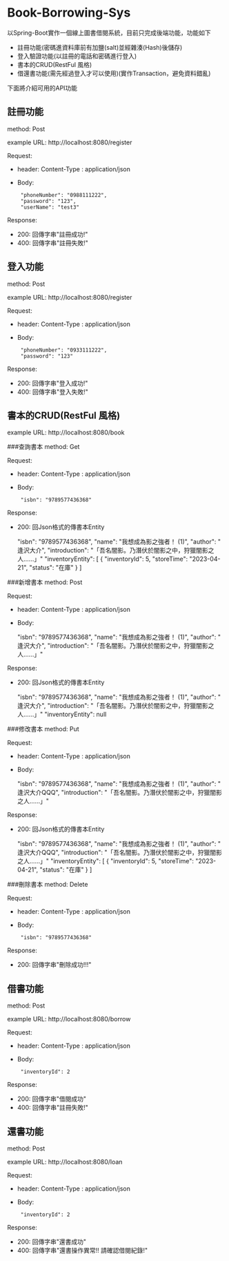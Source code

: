 # Book-Borrowing-Sys
以Spring-Boot實作一個線上圖書借閱系統，目前只完成後端功能，功能如下

 * 註冊功能(密碼進資料庫前有加鹽(salt)並經雜湊(Hash)後儲存)
 * 登入驗證功能(以註冊的電話和密碼進行登入)
 * 書本的CRUD(RestFul 風格)
 * 借還書功能(需先經過登入才可以使用)(實作Transaction，避免資料錯亂)

下面將介紹可用的API功能

## 註冊功能

 method: Post
 
 example URL: http://localhost:8080/register

 Request:
 	
 * header: 
 			Content-Type : application/json
 * Body: 
 
        "phoneNumber": "0988111222",
        "password": "123",
        "userName": "test3"
 Response:
  * 200: 回傳字串"註冊成功!"
  * 400: 回傳字串"註冊失敗!"
     
## 登入功能
 method: Post
 
 example URL: http://localhost:8080/register

 Request:
 	
 * header: 
 			Content-Type : application/json
 * Body: 
 
        "phoneNumber": "0933111222",
        "password": "123"
 Response:
  * 200: 回傳字串"登入成功!"
  * 400: 回傳字串"登入失敗!"
  
## 書本的CRUD(RestFul 風格)

 example URL: http://localhost:8080/book

###查詢書本
 method: Get
 
 Request:
 	
 * header: 
 			Content-Type : application/json
 * Body: 
 
 
        "isbn": "9789577436368"        

 Response:
  * 200: 回Json格式的傳書本Entity
  
  
    "isbn": "9789577436368",
    "name": "我想成為影之強者！ (1)",
    "author": " 逢沢大介",
    "introduction": "「吾名闇影。乃潛伏於闇影之中，狩獵闇影之人……」"
    "inventoryEntity": [
        {
            "inventoryId": 5,
            "storeTime": "2023-04-21",
            "status": "在庫"
        }
    ]

###新增書本
 method: Post
 
 Request:
 	
 * header: 
 			Content-Type : application/json
 * Body: 
 
 
    "isbn": "9789577436368",
    "name": "我想成為影之強者！ (1)",
    "author": " 逢沢大介",
    "introduction": "「吾名闇影。乃潛伏於闇影之中，狩獵闇影之人……」"

 Response:
  * 200: 回Json格式的傳書本Entity
  
  
    "isbn": "9789577436368",
    "name": "我想成為影之強者！ (1)",
    "author": " 逢沢大介",
    "introduction": "「吾名闇影。乃潛伏於闇影之中，狩獵闇影之人……」"
    "inventoryEntity": null
    
###修改書本
 method: Put
 
 Request:
 	
 * header: 
 			Content-Type : application/json
 * Body: 
 
 
    "isbn": "9789577436368",
    "name": "我想成為影之強者！ (1)",
    "author": " 逢沢大介QQQ",
    "introduction": "「吾名闇影。乃潛伏於闇影之中，狩獵闇影之人……」"

 Response:
  * 200: 回Json格式的傳書本Entity
  
  
    "isbn": "9789577436368",
    "name": "我想成為影之強者！ (1)",
    "author": " 逢沢大介QQQ",
    "introduction": "「吾名闇影。乃潛伏於闇影之中，狩獵闇影之人……」"
    "inventoryEntity": [
        {
            "inventoryId": 5,
            "storeTime": "2023-04-21",
            "status": "在庫"
        }
    ]
    
###刪除書本
 method: Delete
 
 Request:
 	
 * header: 
 			Content-Type : application/json
 * Body: 
 
 
        "isbn": "9789577436368"        

 Response:
  * 200: 回傳字串"刪除成功!!!"
  
## 借書功能

 method: Post
 
 example URL: http://localhost:8080/borrow

 Request:
 	
 * header: 
 			Content-Type : application/json
 * Body: 
 
        "inventoryId": 2

 Response:
  * 200: 回傳字串"借閱成功"
  * 400: 回傳字串"註冊失敗!"
 
## 還書功能

 method: Post
 
 example URL: http://localhost:8080/loan

 Request:
 	
 * header: 
 			Content-Type : application/json
 * Body: 
 
        "inventoryId": 2

 Response:
  * 200: 回傳字串"還書成功"
  * 400: 回傳字串"還書操作異常!! 請確認借閱紀錄!"
     